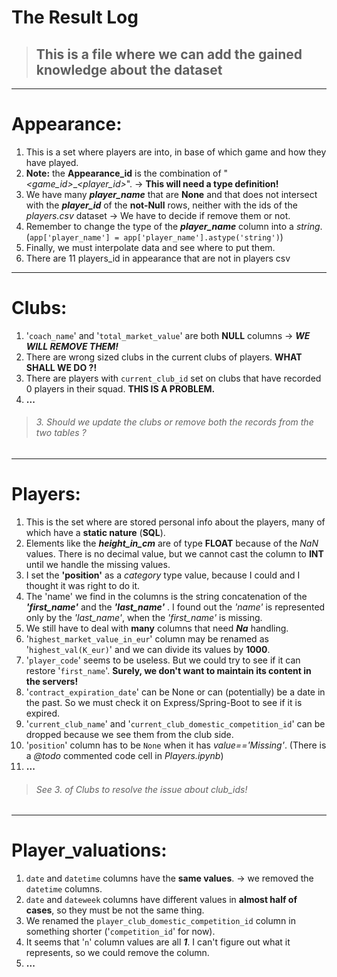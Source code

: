 # The Result Log
> ## This is a file where we can add the gained knowledge about the dataset

---
# Appearance:
1. This is a set where players are into, in base of which game and how they have played.
2. **Note:**
the **Appearance_id** is the combination of "*<game_id>*_*<player_id>*". $\rightarrow$ **This will need a type definition!** 
3. We have many ***player_name*** that are **None** and that does not intersect with the ***player_id*** of the **not-Null** rows, neither with the ids of the *players.csv* dataset $\rightarrow$ We have to decide if remove them or not.
4. Remember to change the type of the ***player_name*** column into a *string*. 
(`app['player_name'] = app['player_name'].astype('string')`)
5. Finally, we must interpolate data and see where to put them.
6. There are 11 players_id in appearance that are not in players csv
---
# Clubs:
1. '`coach_name`' and '`total_market_value`' are both **NULL** columns $\rightarrow$ ***WE WILL REMOVE THEM!***
2. There are wrong sized clubs in the current clubs of players. **WHAT SHALL WE DO ?!**
3. There are players with `current_club_id` set on clubs that have recorded 0 players in their squad. **THIS IS A PROBLEM.**
4. **...**
> ###### 3. Should we update the clubs or remove both the records from the two tables ? 
---
# Players:
1. This is the set where are stored personal info about the players, many of which have a **static nature** (**SQL**).
2. Elements like the ***height_in_cm*** are of type **FLOAT** because of the *NaN* values. There is no decimal value, but we cannot cast the column to **INT** until we handle the missing values.
3. I set the **'position'** as a *category* type value, because I could and I thought it was right to do it.
4. The 'name' we find in the columns is the string concatenation of the ***'first_name'*** and the ***'last_name'*** . I found out the *'name'* is represented only by the *'last_name'*, when the *'first_name'* is missing.
5. We still have to deal with **many** columns that need ***Na*** handling.
6. '`highest_market_value_in_eur`' column may be renamed as '`highest_val(K_eur)`' and we can divide its values by **1000**. 
7. '`player_code`' seems to be useless. But we could try to see if it can restore '`first_name`'. **Surely, we don't want to maintain its content in the servers!**
8. '`contract_expiration_date`' can be None or can (potentially) be a date in the past. So we must check it on Express/Spring-Boot to see if it is expired.
9. '`current_club_name`' and '`current_club_domestic_competition_id`' can be dropped because we see them from the club side.
10. '`position`' column has to be `None` when it has *value=='Missing'*. (There is a *@todo* commented code cell in *Players.ipynb*)
11. **...**
> ###### See *3.* of Clubs to resolve the issue about club_ids!
---
# Player_valuations:
1. `date` and `datetime` columns have the **same values**. $\rightarrow$ we removed the `datetime` columns.
2. `date` and `dateweek` columns have different values in **almost half of cases**, so they must be not the same thing.
3. We renamed the `player_club_domestic_competition_id` column in something shorter ('`competition_id`' for now).
4. It seems that '`n`' column values are all ***1***. I can't figure out what it represents, so we could remove the column.
5. **...**